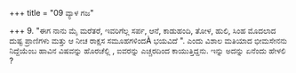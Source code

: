 +++
title = "09 ವ್ಯಾಳ ಗಜ"

+++
9. "ಈಗ ನಾನು ಮೈ ಮರೆತರೆ,  ಇವರಿಗೆಲ್ಲ ಸರ್ಪ, ಆನೆ, ಕಾಡುಹಂದಿ, ತೋಳ, ಹುಲಿ, ಸಿಂಹ ಮೊದಲಾದ ದುಷ್ಟ ಪ್ರಾಣಿಗಳು ಮತ್ತು  ಆ ನೀಚ ರಾಕ್ಷಸ ಸಮೂಹಗಳಿಂದÀ ಭಯವಿದೆ ". ಎಂದು ವಿಶಾಲ ಮತಿಯಾದ ಭೀಮಸೇನನು ನಿದ್ದೆಯೆಂಬ ಹಾವಿನ ವಿಷವನ್ನು ಹೊರಚೆಲ್ಲಿ ,  ಐವರನ್ನು ಎಚ್ಚರದಿಂದ ಕಾಯುತ್ತಿದ್ದನು. ಇನ್ನು ಅದನ್ನು ಏನೆಂದು ಹೇಳಲಿ ?